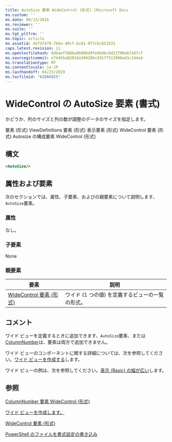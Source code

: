 ```yaml
---
title: AutoSize 要素 WideControl (形式) |Microsoft Docs
ms.custom: ''
ms.date: 09/13/2016
ms.reviewer: ''
ms.suite: ''
ms.tgt_pltfrm: ''
ms.topic: article
ms.assetid: def37479-7b6e-40cf-bc81-0f7cbc651b31
caps.latest.revision: 11
ms.openlocfilehash: 6dbaef5886a0600bd9fe96dbc8d21f00a674dfcf
ms.sourcegitcommit: e7445ba8203da304286c591ff513900ad1c244a4
ms.translationtype: MT
ms.contentlocale: ja-JP
ms.lasthandoff: 04/23/2019
ms.locfileid: "62066925"
---
```

# <a name="autosize-element-for-widecontrol-format"></a>WideControl の AutoSize 要素 (書式)

かどうか、列のサイズと列の数が調整のデータのサイズを指定します。

要素 (形式) ViewDefinitions 要素 (形式) 表示要素 (形式) WideControl 要素 (形式) Autosize の構成要素 WideControl (形式)

## <a name="syntax"></a>構文

```xml
<AutoSize/>
```

## <a name="attributes-and-elements"></a>属性および要素

次のセクションでは、属性、子要素、およびの親要素について説明します、`AutoSize`要素。

### <a name="attributes"></a>属性

なし。

### <a name="child-elements"></a>子要素

None

### <a name="parent-elements"></a>親要素

|要素|説明|
|-------------|-----------------|
|[WideControl 要素 (形式)](./widecontrol-element-format.md)|ワイド (1 つの値) を定義するビューの一覧の形式。|

## <a name="remarks"></a>コメント

ワイド ビューを定義するときに追加できます、`AutoSize`要素、または[ColumnNumber](./columnnumber-element-for-widecontrol-format.md)は、要素は両方で追加できません。

ワイド ビューのコンポーネントに関する詳細については、次を参照してください。[ワイド ビューを作成する](./creating-a-wide-view.md)します。

ワイド ビューの例は、次を参照してください。[表示 (Basic) の幅が広い](./wide-view-basic.md)します。

## <a name="see-also"></a>参照

[ColumnNumber 要素 WideControl (形式)](./columnnumber-element-for-widecontrol-format.md)

[ワイド ビューを作成します。](./creating-a-wide-view.md)

[WideControl 要素 (形式)](./widecontrol-element-format.md)

[PowerShell のファイルを書式設定の書き込み](./writing-a-powershell-formatting-file.md)

